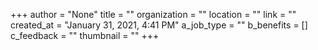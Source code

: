 +++
author = "None"
title = ""
organization = ""
location = ""
link = ""
created_at = "January 31, 2021, 4:41 PM"
a_job_type = ""
b_benefits = []
c_feedback = ""
thumbnail = ""
+++
